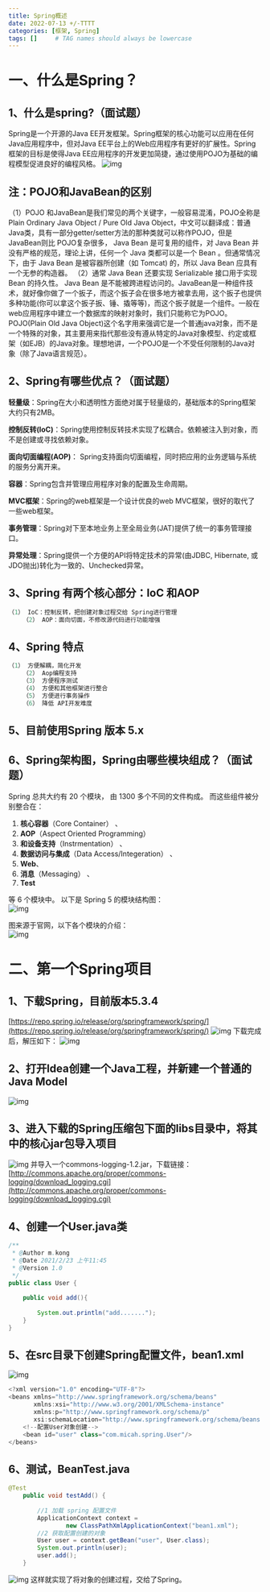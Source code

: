 ```yaml
---
title: Spring概述
date: 2022-07-13 +/-TTTT
categories: [框架, Spring]
tags: []     # TAG names should always be lowercase
---
```


# 一、什么是Spring？

## 1、什么是spring?（面试题）


Spring是一个开源的Java EE开发框架。Spring框架的核心功能可以应用在任何Java应用程序中，但对Java EE平台上的Web应用程序有更好的扩展性。Spring框架的目标是使得Java EE应用程序的开发更加简捷，通过使用POJO为基础的编程模型促进良好的编程风格。 ![img](https://img-blog.csdnimg.cn/20210302162718962.png)

## 注：POJO和JavaBean的区别

（1）POJO 和JavaBean是我们常见的两个关键字，一般容易混淆，POJO全称是Plain Ordinary Java Object / Pure Old Java Object，中文可以翻译成：普通Java类，具有一部分getter/setter方法的那种类就可以称作POJO，但是JavaBean则比 POJO复杂很多， Java Bean 是可复用的组件，对 Java Bean 并没有严格的规范，理论上讲，任何一个 Java 类都可以是一个 Bean 。但通常情况下，由于 Java Bean 是被容器所创建（如 Tomcat) 的，所以 Java Bean 应具有一个无参的构造器。 （2）通常 Java Bean 还要实现 Serializable 接口用于实现 Bean 的持久性。 Java Bean 是不能被跨进程访问的。JavaBean是一种组件技术，就好像你做了一个扳子，而这个扳子会在很多地方被拿去用，这个扳子也提供多种功能(你可以拿这个扳子扳、锤、撬等等)，而这个扳子就是一个组件。一般在web应用程序中建立一个数据库的映射对象时，我们只能称它为POJO。POJO(Plain Old Java Object)这个名字用来强调它是一个普通java对象，而不是一个特殊的对象，其主要用来指代那些没有遵从特定的Java对象模型、约定或框架（如EJB）的Java对象。理想地讲，一个POJO是一个不受任何限制的Java对象（除了Java语言规范）。

## 2、Spring有哪些优点？（面试题）

**轻量级**：Spring在大小和透明性方面绝对属于轻量级的，基础版本的Spring框架大约只有2MB。

**控制反转(IoC)**：Spring使用控制反转技术实现了松耦合。依赖被注入到对象，而不是创建或寻找依赖对象。

**面向切面编程(AOP)**： Spring支持面向切面编程，同时把应用的业务逻辑与系统的服务分离开来。

**容器**：Spring包含并管理应用程序对象的配置及生命周期。

**MVC框架**：Spring的web框架是一个设计优良的web MVC框架，很好的取代了一些web框架。

**事务管理**：Spring对下至本地业务上至全局业务(JAT)提供了统一的事务管理接口。

**异常处理**：Spring提供一个方便的API将特定技术的异常(由JDBC, Hibernate, 或JDO抛出)转化为一致的、Unchecked异常。

## 3、Spring 有两个核心部分：IoC 和AOP

```java
（1）	IoC：控制反转，把创建对象过程交给 Spring进行管理
    （2）	AOP：面向切面，不修改源代码进行功能增强
```

## 4、Spring 特点

```java
（1）	方便解耦，简化开发
    （2）	Aop编程支持
    （3）	方便程序测试
    （4）	方便和其他框架进行整合
    （5）	方便进行事务操作
    （6）	降低 API开发难度
```

## 5、目前使用Spring 版本 5.x

## 6、Spring架构图，Spring由哪些模块组成？（面试题）
Spring 总共大约有 20 个模块， 由 1300 多个不同的文件构成。 而这些组件被分别整合在：<br>
1. **核心容器**（Core Container） 、 
2. **AOP**（Aspect Oriented Programming）
3. **和设备支持**（Instrmentation） 、
4. **数据访问与集成**（Data Access/Integeration） 、 
5. **Web**、 
6. **消息**（Messaging） 、 
7. **Test**

等 6 个模块中。 以下是 Spring 5 的模块结构图： <br>
![img](https://img-blog.csdnimg.cn/20210302160946473.png?x-oss-process=image/watermark,type_ZmFuZ3poZW5naGVpdGk,shadow_10,text_aHR0cHM6Ly9ibG9nLmNzZG4ubmV0L3FxXzM1ODQzNTE0,size_16,color_FFFFFF,t_70) 

图来源于官网，以下各个模块的介绍：<br>
 ![img](https://img-blog.csdnimg.cn/2021030216110828.png?x-oss-process=image/watermark,type_ZmFuZ3poZW5naGVpdGk,shadow_10,text_aHR0cHM6Ly9ibG9nLmNzZG4ubmV0L3FxXzM1ODQzNTE0,size_16,color_FFFFFF,t_70)

# 二、第一个Spring项目

## 1、下载Spring，目前版本5.3.4
 [https://repo.spring.io/release/org/springframework/spring/](https://repo.spring.io/release/org/springframework/spring/) ![img](https://img-blog.csdnimg.cn/20210302155552290.png?x-oss-process=image/watermark,type_ZmFuZ3poZW5naGVpdGk,shadow_10,text_aHR0cHM6Ly9ibG9nLmNzZG4ubmV0L3FxXzM1ODQzNTE0,size_16,color_FFFFFF,t_70) 下载完成后，解压如下： ![img](https://img-blog.csdnimg.cn/20210302155622439.png?x-oss-process=image/watermark,type_ZmFuZ3poZW5naGVpdGk,shadow_10,text_aHR0cHM6Ly9ibG9nLmNzZG4ubmV0L3FxXzM1ODQzNTE0,size_16,color_FFFFFF,t_70)

## 2、打开Idea创建一个Java工程，并新建一个普通的Java Model


![img](https://img-blog.csdnimg.cn/2021030215581587.png?x-oss-process=image/watermark,type_ZmFuZ3poZW5naGVpdGk,shadow_10,text_aHR0cHM6Ly9ibG9nLmNzZG4ubmV0L3FxXzM1ODQzNTE0,size_16,color_FFFFFF,t_70)

## 3、进入下载的Spring压缩包下面的libs目录中，将其中的核心jar包导入项目


![img](https://img-blog.csdnimg.cn/20210302161502546.png) 并导入一个commons-logging-1.2.jar，下载链接： [http://commons.apache.org/proper/commons-logging/download_logging.cgi](http://commons.apache.org/proper/commons-logging/download_logging.cgi)

## 4、创建一个User.java类

```java
/**
 * @Author m.kong
 * @Date 2021/2/23 上午11:45
 * @Version 1.0
 */
public class User {
   
    public void add(){
   
        System.out.println("add.......");
    }
}
```

## 5、在src目录下创建Spring配置文件，bean1.xml


![img](https://img-blog.csdnimg.cn/20210302162037825.png?x-oss-process=image/watermark,type_ZmFuZ3poZW5naGVpdGk,shadow_10,text_aHR0cHM6Ly9ibG9nLmNzZG4ubmV0L3FxXzM1ODQzNTE0,size_16,color_FFFFFF,t_70)

```java
<?xml version="1.0" encoding="UTF-8"?>
<beans xmlns="http://www.springframework.org/schema/beans"
       xmlns:xsi="http://www.w3.org/2001/XMLSchema-instance"
       xmlns:p="http://www.springframework.org/schema/p"
       xsi:schemaLocation="http://www.springframework.org/schema/beans http://www.springframework.org/schema/beans/spring-beans.xsd">
    <!--配置User对象创建-->
    <bean id="user" class="com.micah.spring.User"/>
</beans>
```

## 6、测试，BeanTest.java

```java
@Test
    public void testAdd() {
   
        //1 加载 spring 配置文件 
        ApplicationContext context =
                new ClassPathXmlApplicationContext("bean1.xml");
        //2 获取配置创建的对象 
        User user = context.getBean("user", User.class);
        System.out.println(user);
        user.add();
    }
```


![img](https://img-blog.csdnimg.cn/20210302162523421.png?x-oss-process=image/watermark,type_ZmFuZ3poZW5naGVpdGk,shadow_10,text_aHR0cHM6Ly9ibG9nLmNzZG4ubmV0L3FxXzM1ODQzNTE0,size_16,color_FFFFFF,t_70) 这样就实现了将对象的创建过程，交给了Spring。

